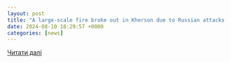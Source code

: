 ```yaml
---
layout: post
title: "A large-scale fire broke out in Kherson due to Russian attacks: smoke has engulfed the city"
date: 2024-08-10 18:29:57 +0000
categories: [news]
---
```


[Читати далі](https://tsn.ua/en/ato/a-large-scale-fire-broke-out-in-kherson-due-to-russian-attacks-smoke-has-engulfed-the-city-2638068.html)
